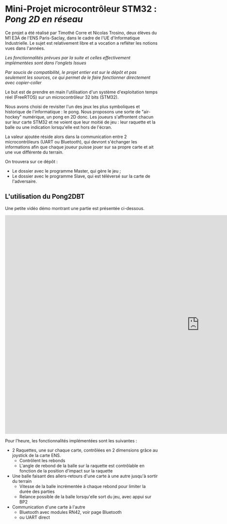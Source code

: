 # Mini-Projet microcontrôleur STM32 : *Pong 2D en réseau*

Ce projet a été réalisé par Timothé Corre et Nicolas Trosino, deux élèves du M1 E3A de l'ENS Paris-Saclay, dans le cadre de l'UE d'Informatique Industrielle. Le sujet est relativement libre et a vocation a refléter les notions vues dans l'années.

*Les fonctionnalités prévues par la suite et celles effectivement implémentées sont dans l'onglets _Issues_*

*Par soucis de compatibilité, le projet entier est sur le dépôt et pas seulement les sources, ce qui permet de le faire fonctionner directement avec copier-coller*

Le but est de prendre en main l'utilisation d'un système d'exploitation temps réel (FreeRTOS) sur un microcontrôleur 32 bits (STM32).

Nous avons choisi de revisiter l'un des jeux les plus symboliques et historique de l'informatique : le pong. Nous proposons une sorte de "air-hockey" numérique, un pong en 2D donc. Les joueurs s'affrontent chacun sur leur carte STM32 et ne voient que leur moitié de jeu : leur raquette et la balle ou une indication lorsqu'elle est hors de l'écran.

La valeur ajoutée réside alors dans la communication entre 2 microcontrôleurs (UART ou Bluetooth), qui devront s'échanger les informations afin que chaque joueur puisse jouer sur sa propre carte et ait une vue différente du terrain.

On trouvera sur ce dépôt :
- Le dossier avec le programme Master, qui gère le jeu ;
- Le dossier avec le programme Slave, qui est téléversé sur la carte de l'adversaire.

## L'utilisation du Pong2DBT

Une petite vidéo démo montrant une partie est présentée ci-dessous.

<div class="video-wrapper">
  <iframe width="1280" height="720" src="https://www.youtube.com/embed/vZNyjuNLhIk" frameborder="0" allowfullscreen></iframe>
</div>

Pour l'heure, les fonctionnalités implémentées sont les suivantes :

- 2 Raquettes, une sur chaque carte, contrôlées en 2 dimensions grâce au joystick de la carte ENS.
	- Contrôlent les rebonds
	- L'angle de rebond de la balle sur la raquette est contrôlable en fonction de la position d'impact sur la raquette
- Une balle faisant des allers-retours d'une carte à une autre jusqu'à sortir du terrain
	- Vitesse de la balle incrémentée à chaque rebond pour limiter la durée des parties
	- Relance possible de la balle lorsqu'elle sort du jeu, avec appui sur BP2
- Communication d'une carte à l'autre
	- Bluetooth avec modules RN42, voir page Bluetooth
	- ou UART direct